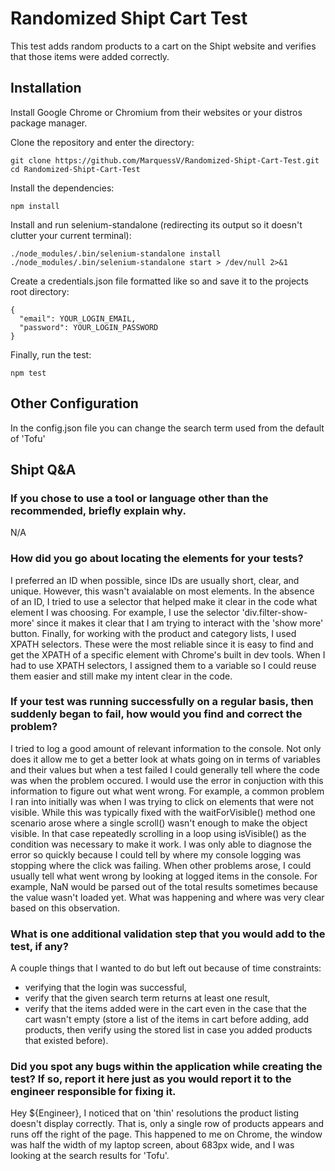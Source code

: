 # Randomized Shipt Cart Test

This test adds random products to a cart on the Shipt website and verifies that those items were added correctly.

## Installation

Install Google Chrome or Chromium from their websites or your distros package manager.

Clone the repository and enter the directory:

```
git clone https://github.com/MarquessV/Randomized-Shipt-Cart-Test.git
cd Randomized-Shipt-Cart-Test
```

Install the dependencies:

```
npm install
```

Install and run selenium-standalone (redirecting its output so it doesn't clutter your current terminal):

```
./node_modules/.bin/selenium-standalone install
./node_modules/.bin/selenium-standalone start > /dev/null 2>&1
```

Create a credentials.json file formatted like so and save it to the projects root directory:
```
{
  "email": YOUR_LOGIN_EMAIL,
  "password": YOUR_LOGIN_PASSWORD
}
```

Finally, run the test:
```
npm test
```

## Other Configuration

In the config.json file you can change the search term used from the default of 'Tofu'

## Shipt Q&A

### If you chose to use a tool or language other than the recommended, briefly explain why.
N/A

### How did you go about locating the elements for your tests?
I preferred an ID when possible, since IDs are usually short, clear, and unique. However, this wasn't avaialable on most elements. In the absence of an ID, I tried to use a selector that helped make it clear in the code what element I was choosing. For example, I use the selector 'div.filter-show-more' since it makes it clear that I am trying to interact with the 'show more' button. Finally, for working with the product and category lists, I used XPATH selectors. These were the most reliable since it is easy to find and get the XPATH of a specific element with Chrome's built in dev tools. When I had to use XPATH selectors, I assigned them to a variable so I could reuse them easier and still make my intent clear in the code. 

### If your test was running successfully on a regular basis, then suddenly began to fail, how would you find and correct the problem?
I tried to log a good amount of relevant information to the console. Not only does it allow me to get a better look at whats going on in terms of variables and their values but when a test failed I could generally tell where the code was when the problem occured. I would use the error in conjuction with this information to figure out what went wrong. For example, a common problem I ran into initially was when I was trying to click on elements that were not visible. While this was typically fixed with the waitForVisible() method one scenario arose where a single scroll() wasn't enough to make the object visible. In that case repeatedly scrolling in a loop using isVisible() as the condition was necessary to make it work. I was only able to diagnose the error so quickly because I could tell by where my console logging was stopping where the click was failing. When other problems arose, I could usually tell what went wrong by looking at logged items in the console. For example, NaN would be parsed out of the total results sometimes because the value wasn't loaded yet. What was happening and where was very clear based on this observation.

### What is one additional validation step that you would add to the test, if any?
A couple things that I wanted to do but left out because of time constraints:
 * verifying that the login was successful,
 * verify that the given search term returns at least one result,
 * verify that the items added were in the cart even in the case that the cart wasn't empty (store a list of the items in cart before adding, add products, then verify using the stored list in case you added products that existed before).

### Did you spot any bugs within the application while creating the test? If so, report it here just as you would report it to the engineer responsible for fixing it.

Hey ${Engineer}, I noticed that on 'thin' resolutions the product listing doesn't display correctly. That is, only a single row of products appears and runs off the right of the page. This happened to me on Chrome, the window was half the width of
my laptop screen, about 683px wide, and I was looking at the search results for 'Tofu'.
